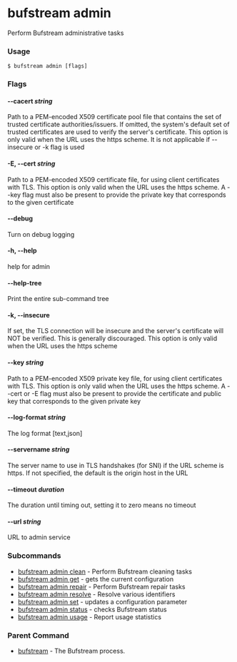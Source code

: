 # bufstream admin

Perform Bufstream administrative tasks

### Usage

```console
$ bufstream admin [flags]
```

### Flags

#### \--cacert _string_

Path to a PEM-encoded X509 certificate pool file that contains the set of trusted certificate authorities/issuers. If omitted, the system's default set of trusted certificates are used to verify the server's certificate. This option is only valid when the URL uses the https scheme. It is not applicable if --insecure or -k flag is used

#### \-E, --cert _string_

Path to a PEM-encoded X509 certificate file, for using client certificates with TLS. This option is only valid when the URL uses the https scheme. A --key flag must also be present to provide the private key that corresponds to the given certificate

#### \--debug

Turn on debug logging

#### \-h, --help

help for admin

#### \--help-tree

Print the entire sub-command tree

#### \-k, --insecure

If set, the TLS connection will be insecure and the server's certificate will NOT be verified. This is generally discouraged. This option is only valid when the URL uses the https scheme

#### \--key _string_

Path to a PEM-encoded X509 private key file, for using client certificates with TLS. This option is only valid when the URL uses the https scheme. A --cert or -E flag must also be present to provide the certificate and public key that corresponds to the given private key

#### \--log-format _string_

The log format \[text,json\]

#### \--servername _string_

The server name to use in TLS handshakes (for SNI) if the URL scheme is https. If not specified, the default is the origin host in the URL

#### \--timeout _duration_

The duration until timing out, setting it to zero means no timeout

#### \--url _string_

URL to admin service

### Subcommands

- [bufstream admin clean](clean/) - Perform Bufstream cleaning tasks
- [bufstream admin get](get/) - gets the current configuration
- [bufstream admin repair](repair/) - Perform Bufstream repair tasks
- [bufstream admin resolve](resolve/) - Resolve various identifiers
- [bufstream admin set](set/) - updates a configuration parameter
- [bufstream admin status](status/) - checks Bufstream status
- [bufstream admin usage](usage/) - Report usage statistics

### Parent Command

- [bufstream](../) - The Bufstream process.
